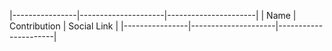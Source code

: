 |----------------|---------------------|----------------------|
| Name           | Contribution        | Social Link          |
|----------------|---------------------|----------------------|